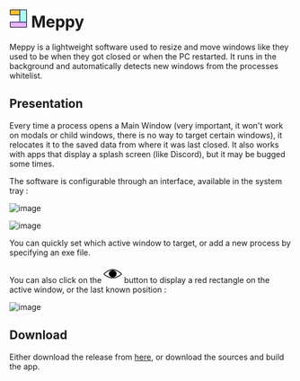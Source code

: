 # ![Meppy icon](icon32x.png) Meppy

Meppy is a lightweight software used to resize and move windows like they used to be when they got closed or when the PC restarted. It runs in the background and automatically detects new windows from the processes whitelist.

## Presentation

Every time a process opens a Main Window (very important, it won't work on modals or child windows, there is no way to target certain windows), it relocates it to the saved data from where it was last closed. It also works with apps that display a splash screen (like Discord), but it may be bugged some times.

The software is configurable through an interface, available in the system tray :

![image](https://user-images.githubusercontent.com/30344403/205997834-8ca77251-a377-40aa-82fc-194ca38b7e87.png)

![image](https://user-images.githubusercontent.com/30344403/205995698-bb385740-0635-4b8b-a496-e706c001bec8.png)

You can quickly set which active window to target, or add a new process by specifying an exe file.

You can also click on the ![eye icon](Meppy/eye.png) button to display a red rectangle on the active window, or the last known position :

![image](https://user-images.githubusercontent.com/30344403/205996839-b7a4cd4e-4e84-4934-9d10-8074d4c48e86.png)

## Download

Either download the release from [here](releases/latest), or download the sources and build the app.
